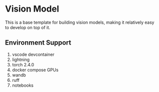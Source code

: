 # Vision Model

This is a base template for building vision models, making it relatively easy to develop on top of it.

## Environment Support

1. vscode devcontainer
2. lightning
3. torch 2.4.0
4. docker compose GPUs
5. wandb
6. ruff
7. notebooks
